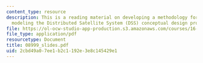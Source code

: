 ```yaml
---
content_type: resource
description: This is a reading material on developing a methodology for mathematically
  modeling the Distributed Satellite System (DSS) conceptual design problem.
file: https://ol-ocw-studio-app-production.s3.amazonaws.com/courses/16-892j-space-system-architecture-and-design-fall-2004/2cbd49a07ee1b2c1192e3e8c145429e1_08999_slides.pdf
file_type: application/pdf
resourcetype: Document
title: 08999_slides.pdf
uid: 2cbd49a0-7ee1-b2c1-192e-3e8c145429e1
---
```

